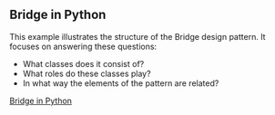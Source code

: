 ## Bridge in Python

This example illustrates the structure of the Bridge design pattern. It focuses on answering these questions:

* What classes does it consist of?
* What roles do these classes play?
* In what way the elements of the pattern are related?

[Bridge in Python](https://refactoring.guru/design-patterns/bridge/python/example)